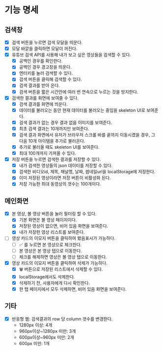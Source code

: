 # 기능 명세

## 검색창

- [x] 검색 버튼을 누르면 검색 모달을 띄운다.
- [x] 모달 바깥을 클릭하면 모달이 꺼진다.
- [x] 유튜브 검색 API를 사용해 내가 보고 싶은 영상들을 검색할 수 있다.
  - [x] 공백인 경우를 확인한다.
  - [x] 공백인 경우 경고창을 띄운다.
  - [x] 엔터키를 눌러 검색할 수 있다.
  - [x] 검색 버튼을 클릭해 검색할 수 있다.
  - [x] 검색 결과를 받아 온다.
  - [x] 검색 버튼을 짧은 시간안에 여러 번 연속으로 누르는 것을 방지한다.
- [x] 검색한 결과를 화면에 보여줄 수 있다.
  - [x] 검색 결과를 화면에 띄운다.
  - [x] 데이터를 불러오는 동안 현재 데이터를 불러오는 중임을 skeleton UI로 보여준다.
  - [x] 검색 결과가 없는 경우 결과 없음 이미지를 보여준다.
  - [x] 최초 검색 결과는 10개까지만 보여준다.
  - [x] 검색 결과 화면에서 유저가 브라우저 스크롤 바를 끝까지 이동시켰을 경우, 그 다음 10개 아이템을
        추가로 불러온다.
  - [x] 추가로 불러올 때도 skeleton UI를 보여준다.
  - [x] 최대 100개까지 가져올 수 있다.
- [x] 저장 버튼을 누르면 검색한 결과를 저장할 수 있다.
  - [x] 내가 검색한 영상들의 json 데이터를 저장할 수 있다.
  - [x] 검색한 비디오id, 제목, 채널명, 날짜, 썸네일url을 localStorage에 저장한다.
  - [x] 이미 저장된 영상이라면 저장 버튼이 비활성화 된다.
  - [x] 저장 가능한 최대 동영상의 갯수는 100개이다.

## 메인화면

- [x] 본 영상, 볼 영상 버튼을 눌러 필터링 할 수 있다.
  - [x] 기본 화면은 볼 영상 페이지이다.
  - [x] 저장된 영상이 없으면, 비어 있음 화면을 보여준다.
  - [x] 내가 저장한 영상 리스트를 보여준다.
- [ ] 영상 카드의 이모지 버튼을 클릭하여 봤음표시가 가능하다.
  - [ ] ✅ 를 누르면 본 영상으로 체크한다.
  - [ ] 본 영상은 본 영상 탭으로 이동한다.
  - [ ] 체크를 해제하면 영상은 볼 영상 탭으로 이동한다.
- [x] 영상 카드의 이모지 버튼을 클릭하여 삭제가 가능하다.
  - [x] 🗑️ 버튼으로 저장된 리스트에서 삭제할 수 있다.
  - [x] localStorage에서도 삭제한다.
  - [x] 삭제하기 전, 사용자에게 다시 확인한다.
  - [x] 한 탭 페이지에서 모두 삭제하면, 비어 있음 화면을 보여준다.

## 기타

- [x] 반응형 웹: 검색결과의 row 당 column 갯수를 변경한다.
  - 1280px 이상: 4개
  - 960px이상~1280px 미만: 3개
  - 600px이상~960px 미만: 2개
  - 600px 미만: 1개
